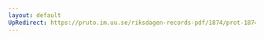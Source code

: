 ```yaml
---
layout: default
UpRedirect: https://pruto.im.uu.se/riksdagen-records-pdf/1874/prot-1874--ak--220/prot-1874--ak--220_002.pdf
---
```

